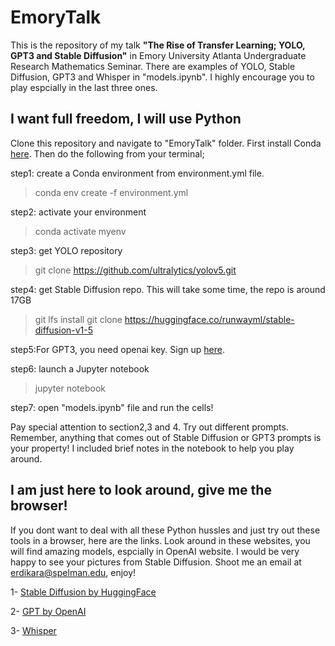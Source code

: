 # EmoryTalk
This is the repository of my talk **"The Rise of Transfer Learning; YOLO, GPT3 and Stable Diffusion"**
in Emory University Atlanta Undergraduate Research Mathematics Seminar. There are examples of YOLO, Stable Diffusion, GPT3 and Whisper in "models.ipynb". I highly encourage you to play espcially in the last three ones.

## I want full freedom, I will use Python

Clone this repository and navigate to "EmoryTalk" folder. First install Conda [here](https://conda.io/projects/conda/en/latest/user-guide/install/index.html). Then do the following from your terminal;

step1: create a Conda environment from environment.yml file.
>conda env create -f environment.yml

step2: activate your environment
>conda activate myenv

step3: get YOLO repository
>git clone https://github.com/ultralytics/yolov5.git

step4: get Stable Diffusion repo. This will take some time, the repo is around 17GB
> git lfs install
> git clone https://huggingface.co/runwayml/stable-diffusion-v1-5

step5:For GPT3, you need openai key. Sign up [here](https://beta.openai.com/playground).

step6: launch a Jupyter notebook
> jupyter notebook

step7: open "models.ipynb" file and run the cells! 

Pay special attention to section2,3 and 4. Try out different prompts. Remember, anything that comes out of Stable Diffusion or GPT3 prompts is your property! I included brief notes in the notebook to help you play around.


## I am just here to look around, give me the browser!

If you dont want to deal with all these Python hussles and just try out these tools in a browser, here are the links. Look around in these websites, you will find amazing models, espcially in OpenAI website. I would be very happy to see your pictures from Stable Diffusion. Shoot me an email at erdikara@spelman.edu, enjoy!

1- [Stable Diffusion by HuggingFace](https://huggingface.co/spaces/stabilityai/stable-diffusion)

2- [GPT by OpenAI](https://beta.openai.com/playground)

3- [Whisper](https://huggingface.co/openai/whisper-large)
